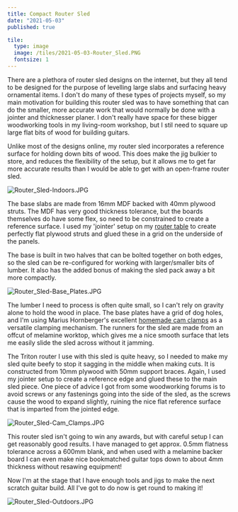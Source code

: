 ```yaml
---
title: Compact Router Sled
date: "2021-05-03"
published: true

tile:
  type: image
  image: /tiles/2021-05-03-Router_Sled.PNG
  fontsize: 1
---
```


There are a plethora of router sled designs on the internet, but they all tend to be designed for the purpose of levelling large slabs and surfacing heavy ornamental items. I don't do many of these types of projects myself, so my main motivation for building this router sled was to have something that can do the smaller, more accurate work that would normally be done with a jointer and thicknesser planer. I don't really have space for these bigger woodworking tools in my living-room workshop, but I stil need to square up large flat bits of wood for building guitars.

Unlike most of the designs online, my router sled incorporates a reference surface for holding down bits of wood. This does make the jig bulkier to store, and reduces the flexibility of the setup, but it allows me to get far more accurate results than I would be able to get with an open-frame router sled.

![Router_Sled-Indoors.JPG]({import.meta.env.VITE_IMAGE_BASE}/posts/Router_Sled-Indoors.JPG)

The base slabs are made from 16mm MDF backed with 40mm plywood struts. The MDF has very good thickness tolerance, but the boards themselves do have some flex, so need to be constrained to create a reference surface. I used my 'jointer' setup on my [router table]({import.meta.env.VITE_BASE_URL}/projects/Router_Sled) to create perfectly flat plywood struts and glued these in a grid on the underside of the panels.

The base is built in two halves that can be bolted together on both edges, so the sled can be re-configured for working with larger/smaller bits of lumber. It also has the added bonus of making the sled pack away a bit more compactly.

![Router_Sled-Base_Plates.JPG]({import.meta.env.VITE_IMAGE_BASE}/posts/Router_Sled-Base_Plates.JPG)

The lumber I need to process is often quite small, so I can't rely on gravity alone to hold the wood in place. The base plates have a grid of dog holes, and I'm using Marius Hornberger's excellent [homemade cam clamps](https://www.youtube.com/watch?v=O-rqf4uSXRE) as a versatile clamping mechanism. The runners for the sled are made from an offcut of melamine worktop, which gives me a nice smooth surface that lets me easily slide the sled across without it jamming.

The Triton router I use with this sled is quite heavy, so I needed to make my sled quite beefy to stop it sagging in the middle when making cuts. It is constructed from 10mm plywood with 50mm support braces. Again, I used my jointer setup to create a reference edge and glued these to the main sled piece. One piece of advice I got from some woodworking forums is to avoid screws or any fastenings going into the side of the sled, as the screws cause the wood to expand slightly, ruining the nice flat reference surface that is imparted from the jointed edge.

![Router_Sled-Cam_Clamps.JPG]({import.meta.env.VITE_IMAGE_BASE}/posts/Router_Sled-Cam_Clamps.JPG)

This router sled isn't going to win any awards, but with careful setup I can get reasonably good results. I have managed to get approx. 0.5mm flatness tolerance across a 600mm blank, and when used with a melamine backer board I can even make nice bookmatched guitar tops down to about 4mm thickness without resawing equipment!

Now I'm at the stage that I have enough tools and jigs to make the next scratch guitar build. All I've got to do now is get round to making it!

![Router_Sled-Outdoors.JPG]({import.meta.env.VITE_IMAGE_BASE}/posts/Router_Sled-Outdoors.JPG)

